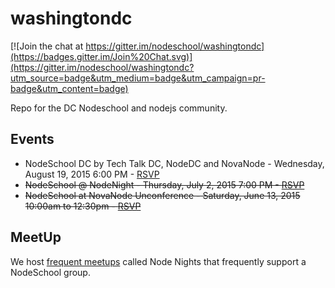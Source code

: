 washingtondc
============

[![Join the chat at https://gitter.im/nodeschool/washingtondc](https://badges.gitter.im/Join%20Chat.svg)](https://gitter.im/nodeschool/washingtondc?utm_source=badge&utm_medium=badge&utm_campaign=pr-badge&utm_content=badge)

Repo for the DC Nodeschool and nodejs community.

## Events
- NodeSchool DC by Tech Talk DC, NodeDC and NovaNode - Wednesday, August 19, 2015 6:00 PM -  [RSVP](http://www.meetup.com/TechTalkDC/events/223342016/)
- ~~NodeSchool @ NodeNight - Thursday, July 2, 2015 7:00 PM - [RSVP](http://www.meetup.com/Nova-Node/events/223377810/)~~
- ~~NodeSchool at NovaNode Unconference - Saturday, June 13, 2015 10:00am to 12:30pm - [RSVP](http://www.meetup.com/Nova-Node/events/222312195/)~~

## MeetUp

We host [frequent meetups](http://www.meetup.com/node-dc/) called Node Nights that frequently support a NodeSchool group.
